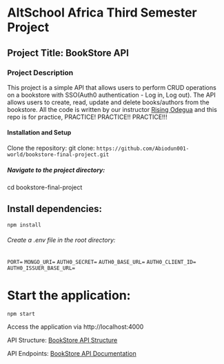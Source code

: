 # AltSchool Africa Third Semester Project 

## Project Title: BookStore API

### Project Description
This project is a simple API that allows users to perform CRUD operations on a bookstore with SSO(Auth0 authentication - Log in, Log out). The API allows users to create, read, update and delete books/authors from the bookstore. All the code is written by our instructor [Rising Odegua](https://www.linkedin.com/in/risingdeveloper/) and this repo is for practice, PRACTICE! PRACTICE!! PRACTICE!!!

#### Installation and Setup
Clone the repository:
git clone:
`https://github.com/Abiodun001-world/bookstore-final-project.git
`
##### Navigate to the project directory:
cd bookstore-final-project

## Install dependencies:
`npm install
`
###### Create a .env file in the root directory:
`PORT=`
 `MONGO_URI=`
 `AUTH0_SECRET=`
 `AUTH0_BASE_URL=`
 `AUTH0_CLIENT_ID=`
 `AUTH0_ISSUER_BASE_URL=`

# Start the application:
`npm start`

Access the application via http://localhost:4000

API Structure:
[BookStore API Structure](https://hackmd.io/@aiodun001-world/Bk_XlYUdJg)

API Endpoints:
[BookStore API Documentation](https://documenter.getpostman.com/view/28730642/2sAYX5KNKR)



